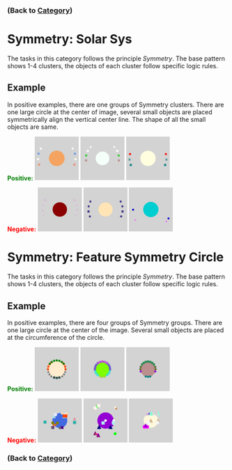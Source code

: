 ### (Back to [Category](../../README.md))

# Symmetry: Solar Sys
The tasks in this category follows the principle _Symmetry_. The base pattern shows 1-4 clusters, 
the objects of each cluster follow specific logic rules.
## Example
In positive examples, there are one groups of Symmetry clusters. There are one large circle at the center of image,
several small objects are placed symmetrically align the vertical center line. 
The shape of all the small objects are same.
<p align="left">
  <span style="color: green; font-weight: bold;">Positive:</span>
  <img src="001_non_overlap_soloar_sys_shape_1/positive/00000.png" width="20%">
  <img src="001_non_overlap_soloar_sys_shape_1/positive/00001.png" width="20%">
  <img src="001_non_overlap_soloar_sys_shape_1/positive/00002.png" width="20%">

  <span style="color: red; font-weight: bold;">Negative:</span>
  <img src="001_non_overlap_soloar_sys_shape_1/negative/00000.png" width="20%">
  <img src="001_non_overlap_soloar_sys_shape_1/negative/00001.png" width="20%">
  <img src="001_non_overlap_soloar_sys_shape_1/negative/00002.png" width="20%">
</p>

# Symmetry: Feature Symmetry Circle
The tasks in this category follows the principle _Symmetry_. The base pattern shows 1-4 clusters, 
the objects of each cluster follow specific logic rules.
## Example
In positive examples, there are four groups of Symmetry groups. There are one large circle at the center of the image.
Several small objects are placed at the circumference of the circle.

<p align="left">
  <span style="color: green; font-weight: bold;">Positive:</span>
  <img src="120_feature_symmetry_circle_shape_color_size_count_4/positive/00000.png" width="20%">
  <img src="120_feature_symmetry_circle_shape_color_size_count_4/positive/00001.png" width="20%">
  <img src="120_feature_symmetry_circle_shape_color_size_count_4/positive/00002.png" width="20%">

  <span style="color: red; font-weight: bold;">Negative:</span>
  <img src="120_feature_symmetry_circle_shape_color_size_count_4/negative/00000.png" width="20%">
  <img src="120_feature_symmetry_circle_shape_color_size_count_4/negative/00001.png" width="20%">
  <img src="120_feature_symmetry_circle_shape_color_size_count_4/negative/00002.png" width="20%">
</p>



### (Back to [Category](../../README.md))


